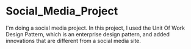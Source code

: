 # Social_Media_Project
I'm doing a social media project. In this project, I used the Unit Of Work Design Pattern, which is an enterprise design pattern, and added innovations that are different from a social media site.

